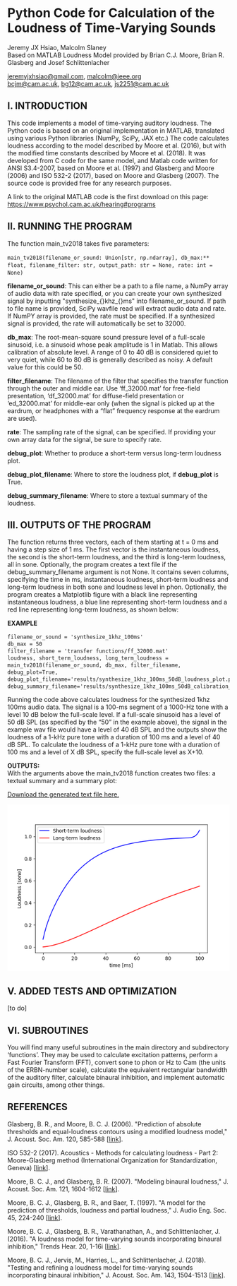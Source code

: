 # Python Code for Calculation of the Loudness of Time-Varying Sounds
Jeremy JX Hsiao, Malcolm Slaney </br>
Based on MATLAB Loudness Model provided by Brian C.J. Moore, Brian R. Glasberg and Josef Schlittenlacher

jeremyjxhsiao@gmail.com, malcolm@ieee.org </br>
bcjm@cam.ac.uk, bg12@cam.ac.uk, js2251@cam.ac.uk

## I. INTRODUCTION
This code implements a model of time-varying auditory loudness.
The Python code is based on an original implementation in MATLAB, translated using various Python libraries (NumPy, SciPy, JAX etc.)
The code calculates loudness according to the model described by Moore et 
al. (2016), but with the modified time constants described by Moore et al. (2018). It was
developed from C code for the same model, and Matlab code written for ANSI S3.4-2007,
based on Moore et al. (1997) and Glasberg and Moore (2006) and ISO 532-2 (2017), 
based on Moore and Glasberg (2007). The source code is provided free for any research purposes.

A link to the original MATLAB code is the first download on this page: 
https://www.psychol.cam.ac.uk/hearing#programs

## II. RUNNING THE PROGRAM
The function main_tv2018 takes five parameters: 

`main_tv2018(filename_or_sound: Union[str, np.ndarray], db_max:** float, filename_filter: str, output_path: str = None, rate: int = None)`

**filename_or_sound**: This can either be a path to a file name, a NumPy array of audio data with rate specified, or you can create your own synthesized signal by inputting "synthesize_{}khz_{}ms" into filename_or_sound. If path to file name is provided, SciPy wavfile read will extract audio data and rate. If NumPY array is provided, the rate must be specified. If a synthesized signal is provided, the rate will automatically be set to 32000. 

**db_max**: The root-mean-square sound pressure level of a full-scale sinusoid, i.e. a sinusoid whose peak amplitude is 1 in Matlab. This allows calibration of absolute level. A range of 0 to 40 dB is considered quiet to very quiet, while 60 to 80 dB is generally described as noisy. A default value for this could be 50. 

**filter_filename**: The filename of the filter that specifies the transfer function through the outer and middle ear. Use ‘ff_32000.mat’ for free-field presentation, 
‘df_32000.mat’ for diffuse-field presentation or ‘ed_32000.mat’ for middle-ear only (when the signal is picked up at the eardrum, or headphones with a “flat” frequency response at the eardrum are used).

**rate**: The sampling rate of the signal, can be specified. If providing your own array data for the signal, be sure to specify rate. 

**debug_plot**: Whether to produce a short-term versus long-term loudness plot.

**debug_plot_filename**: Where to store the loudness plot, if **debug_plot** is True.

**debug_summary_filename**: Where to store a textual summary of the loudness.


## III. OUTPUTS OF THE PROGRAM
The function returns three vectors, each of them starting at t = 0 ms and having a step size of 1 ms. The first vector is the instantaneous loudness, the second is the short-term loudness, and the third is long-term loudness, all in sone. 
Optionally, the program creates a text file if the debug_summary_filename argument is not None.
It contains seven columns, specifying the time in ms, instantaneous loudness, short-term loudness and long-term loudness in both sone and loudness level in phon. 
Optionally, the program creates a Matplotlib figure with a black line representing instantaneous loudness, a blue line representing short-term loudness and a red line representing long-term loudness, as shown below: 

**EXAMPLE** </br>

```
filename_or_sound = 'synthesize_1khz_100ms'
db_max = 50
filter_filename = 'transfer functions/ff_32000.mat'
loudness, short_term_loudness, long_term_loudness = main_tv2018(filename_or_sound, db_max, filter_filename, debug_plot=True, debug_plot_filename='results/synthesize_1khz_100ms_50dB_loudness_plot.png', debug_summary_filename='results/synthesize_1khz_100ms_50dB_calibration_level_TVL_2018.txt')
```

Running the code above calculates loudness for the synthesized 1khz 100ms audio data. The signal is a 100-ms segment of a 1000-Hz tone with a level 10 dB below the full-scale level. If a full-scale sinusoid has a level of 50 dB SPL (as specified by the “50” in the example above), the signal in the example wav file would have a level of 40 dB SPL and the outputs show the loudness of a 1-kHz pure tone with a duration of 100 ms and a level of 40 dB SPL. To calculate the loudness of a 1-kHz pure tone with a duration of 100 ms and a level of X dB SPL, specify the full-scale level as X+10. 

**OUTPUTS:** </br>
With the arguments above the main_tv2018 function creates two files: a textual summary and a summary plot:

[Download the generated text file here.](results/synthesize_1khz_100ms_50dB_calibration_level_TVL_2018.txt)

![Loudness Plot](results/synthesize_1khz_100ms_50dB_loudness_plot.png)


## V. ADDED TESTS AND OPTIMIZATION

[to do]

## VI. SUBROUTINES

You will find many useful subroutines in the main directory and subdirectory ‘functions’. They may be used to calculate excitation patterns, perform a Fast Fourier Transform (FFT), convert sone to phon or Hz to Cam (the units of the ERBN-number scale), calculate the
equivalent rectangular bandwidth of the auditory filter, calculate binaural inhibition, and implement automatic gain circuits, among other things.

## REFERENCES

Glasberg, B. R., and Moore, B. C. J. (2006). "Prediction of absolute thresholds 
and equal-loudness contours using a modified loudness model," J. Acoust. Soc. Am. 120, 585-588 
[[link](https://pubmed.ncbi.nlm.nih.gov/16938942/)].

ISO 532-2 (2017). Acoustics - Methods for calculating loudness - Part 2: Moore-Glasberg method (International Organization for Standardization, Geneva) [[link](https://www.iso.org/standard/63078.html)].

Moore, B. C. J., and Glasberg, B. R. (2007). "Modeling binaural loudness," 
J. Acoust. Soc. Am. 121, 1604-1612 
[[link](https://pubs.aip.org/asa/jasa/article-abstract/121/3/1604/952165/Modeling-binaural-loudness)].

Moore, B. C. J., Glasberg, B. R., and Baer, T. (1997). "A model for the prediction of thresholds, loudness and partial loudness," J. Audio Eng. Soc. 45, 224-240 [[link](https://aes2.org/publications/elibrary-page/?id=10272)].

Moore, B. C. J., Glasberg, B. R., Varathanathan, A., and Schlittenlacher, J. (2016). 
"A loudness model for time-varying sounds incorporating binaural inhibition," 
Trends Hear. 20, 1-16i [[link](https://www.ncbi.nlm.nih.gov/pmc/articles/PMC5318944/)].

Moore, B. C. J., Jervis, M., Harries, L., and Schlittenlacher, J. (2018). "Testing and refining a loudness model for time-varying sounds incorporating binaural inhibition," J. Acoust. Soc. Am. 143, 1504-1513
[[link](https://pubmed.ncbi.nlm.nih.gov/29604698/)].




